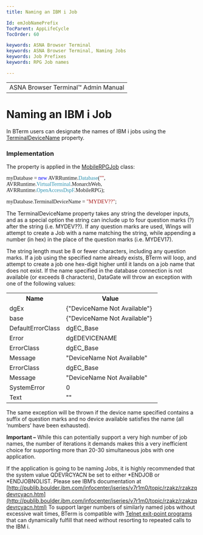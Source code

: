 ```yaml
---
title: Naming an IBM i Job

Id: emJobNamePrefix
TocParent: AppLifeCycle
TocOrder: 60

keywords: ASNA Browser Terminal
keywords: ASNA Browser Terminal, Naming Jobs
keywords: Job Prefixes
keywords: RPG Job names

---
```


<table>
                <tr>
                    <td>
                        <span class="OH_MultiViewContainerPanelDhtmlTable">
                            ASNA Browser Terminal&#8482; Admin Manual
                        </span>
                    </td>
                </tr>
</table>

# Naming an IBM i Job
In BTerm users can designate the names of IBM i jobs using the [TerminalDeviceName](..\..\MonarchFX\_HTML\amfTerminalDeviceName.html) property. 

### Implementation
The property is applied in the [MobileRPGJob](WingsJob.html) class:

<span style="font-family:Consolas"> myDatabase = <span style="color:blue"> new </span> AVRRuntime.<span style="color:#2B91AF">Database</span>(<span style="color:#A31515">&quot;&quot;</span>, AVRRuntime.<span style="color:#2B91AF">VirtualTerminal</span>.MonarchWeb, AVRRuntime.<span style="color:#2B91AF">OpenAccessDspF</span>.MobileRPG); </span> 

<span style="font-family:Consolas"> myDatabase.TerminalDeviceName = <span style="color:#A31515">&quot;MYDEV??&quot;</span>; </span> 

The TerminalDeviceName property takes any string the developer inputs, and as a special option the string can include up to four question marks (?) after the string (i.e. MYDEV??). If any question marks are used, Wings will attempt to create a Job with a name matching the string, while appending a number (in hex) in the place of the question marks (i.e. MYDEV17). 

The string length must be 8 or fewer characters, including any question marks. If a job using the specified name already exists, BTerm will loop, and attempt to create a job one hex-digit higher until it lands on a job name that does not exist. If the name specified in the database connection is not available (or exceeds 8 characters), DataGate will throw an exception with one of the following values: 
<table class="auto-style1">
                        <tr>
                            <th>Name</th>
                            <th style="width: 233px">Value</th>
                        </tr>
                        <tr>
                            <td>dgEx</td>
                            <td style="width: 233px">{&quot;DeviceName Not Available&quot;}</td>
                        </tr>
                        <tr>
                            <td>base</td>
                            <td style="width: 233px">{&quot;DeviceName Not Available&quot;}</td>
                        </tr>
                        <tr>
                            <td>DefaultErrorClass</td>
                            <td style="width: 233px">dgEC_Base</td>
                        </tr>
                        <tr>
                            <td>Error</td>
                            <td style="width: 233px">dgEDEVICENAME</td>
                        </tr>
                        <tr>
                            <td>ErrorClass</td>
                            <td style="width: 233px">dgEC_Base</td>
                        </tr>
                        <tr>
                            <td>Message</td>
                            <td style="width: 233px">&quot;DeviceName Not Available&quot;</td>
                        </tr>
                        <tr>
                            <td>ErrorClass</td>
                            <td style="width: 233px">dgEC_Base</td>
                        </tr>
                        <tr>
                            <td style="height: 25px">Message</td>
                            <td style="width: 233px; height: 25px">&quot;DeviceName Not Available&quot;</td>
                        </tr>
                        <tr>
                            <td style="height: 25px">SystemError</td>
                            <td style="width: 233px; height: 25px">0</td>
                        </tr>
                        <tr>
                            <td style="height: 25px">Text</td>
                            <td style="width: 233px; height: 25px">""</td>
                        </tr>
</table>

The same exception will be thrown if the device name specified contains a suffix of question marks and no device available satisfies the name (all ‘numbers’ have been exhausted). 

**Important &#8211;** While this can potentially support a very high number of job names, the number of iterations it demands makes this a very inefficient choice for supporting more than 20-30 simultaneous jobs with one application. 

If the application is going to be naming Jobs, it is highly recommended that the system value QDEVRCYACN be set to either *ENDJOB or *ENDJOBNOLIST. Please see IBM’s documentation at [http://publib.boulder.ibm.com/infocenter/iseries/v7r1m0/topic/rzakz/rzakzqdevrcyacn.htm](http://publib.boulder.ibm.com/infocenter/iseries/v7r1m0/topic/rzakz/rzakzqdevrcyacn.html) 
To support larger numbers of similarly named jobs
                    without excessive wait times,  BTerm is compatible with
                    [
                        Telnet exit-point programs
                    ](http://publib.boulder.ibm.com/infocenter/iseries/v5r3/index.jsp?topic=%2Frzaiw%2Frzaiwprogramtypes.html) that can dynamically fulfill
                    that need without resorting to repeated
                    calls to the IBM i.

